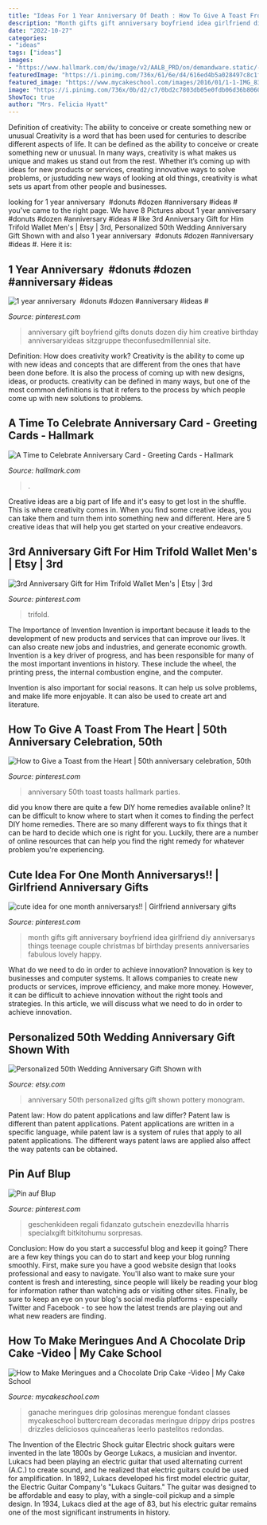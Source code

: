 ```yaml
---
title: "Ideas For 1 Year Anniversary Of Death : How To Give A Toast From The Heart"
description: "Month gifts gift anniversary boyfriend idea girlfriend diy anniversarys things teenage couple christmas bf birthday presents anniversaries fabulous lovely happy"
date: "2022-10-27"
categories:
- "ideas"
tags: ["ideas"]
images:
- "https://www.hallmark.com/dw/image/v2/AALB_PRD/on/demandware.static/-/Sites-hallmark-master/default/dw7da5f0c9/images/finished-goods/Floral-Anniversary-Card-With-Ribbon-and-Seal_859AVY2306_02.jpg?sw=1920"
featuredImage: "https://i.pinimg.com/736x/61/6e/d4/616ed4b5a028497c8c1f0c17a89d0142--th-anniversary-parties-anniversary-ideas.jpg"
featured_image: "https://www.mycakeschool.com/images/2016/01/1-1-IMG_83371-780x1096.jpg"
image: "https://i.pinimg.com/736x/0b/d2/c7/0bd2c7803db05e0fdb06d36b80605adb.jpg"
ShowToc: true
author: "Mrs. Felicia Hyatt"
---
```



Definition of creativity: The ability to conceive or create something new or unusual
Creativity is a word that has been used for centuries to describe different aspects of life. It can be defined as the ability to conceive or create something new or unusual. In many ways, creativity is what makes us unique and makes us stand out from the rest. Whether it’s coming up with ideas for new products or services, creating innovative ways to solve problems, or justudding new ways of looking at old things, creativity is what sets us apart from other people and businesses.

	

		
looking for 1 year anniversary ️ #donuts #dozen #anniversary #ideas # you've came to the right page. We have 8 Pictures about 1 year anniversary ️ #donuts #dozen #anniversary #ideas # like 3rd Anniversary Gift for Him Trifold Wallet Men&#039;s | Etsy | 3rd, Personalized 50th Wedding Anniversary Gift Shown with and also 1 year anniversary ️ #donuts #dozen #anniversary #ideas #. Here it is:
		
    
## 1 Year Anniversary ️ #donuts #dozen #anniversary #ideas #

<img loading=lazy src="https://i.pinimg.com/736x/60/e0/2f/60e02fc4ab5ba85cbe0b6e16ccfefca4.jpg" onerror="this.onerror=null;this.src='https://tse4.mm.bing.net/th?id=OIP.HfTVr0hMZgzV-7LajoTpZQHaNJ&amp;pid=15.1';" alt="1 year anniversary ️ #donuts #dozen #anniversary #ideas #">

_Source: pinterest.com_

>anniversary gift boyfriend gifts donuts dozen diy him creative birthday anniversaryideas sitzgruppe theconfusedmillennial site. 

	

Definition: How does creativity work?
Creativity is the ability to come up with new ideas and concepts that are different from the ones that have been done before. It is also the process of coming up with new designs, ideas, or products. creativity can be defined in many ways, but one of the most common definitions is that it refers to the process by which people come up with new solutions to problems.

    
## A Time To Celebrate Anniversary Card - Greeting Cards - Hallmark

<img loading=lazy src="https://www.hallmark.com/dw/image/v2/AALB_PRD/on/demandware.static/-/Sites-hallmark-master/default/dw7da5f0c9/images/finished-goods/Floral-Anniversary-Card-With-Ribbon-and-Seal_859AVY2306_02.jpg?sw=1920" onerror="this.onerror=null;this.src='https://tse1.mm.bing.net/th?id=OIP.1HrKBCvwjSpZ4Z2zUiiUsQHaHa&amp;pid=15.1';" alt="A Time to Celebrate Anniversary Card - Greeting Cards - Hallmark">

_Source: hallmark.com_

>. 

	

Creative ideas are a big part of life and it's easy to get lost in the shuffle. This is where creativity comes in. When you find some creative ideas, you can take them and turn them into something new and different. Here are 5 creative ideas that will help you get started on your creative endeavors.

    
## 3rd Anniversary Gift For Him Trifold Wallet Men&#039;s | Etsy | 3rd

<img loading=lazy src="https://i.pinimg.com/736x/30/1e/65/301e6516d6124baf1dcd4a81e2d8f155.jpg" onerror="this.onerror=null;this.src='https://tse2.mm.bing.net/th?id=OIP.LVF_sqy8E9Uqlnt9-LADUgHaHa&amp;pid=15.1';" alt="3rd Anniversary Gift for Him Trifold Wallet Men&#039;s | Etsy | 3rd">

_Source: pinterest.com_

>trifold. 

	

The Importance of Invention
Invention is important because it leads to the development of new products and services that can improve our lives. It can also create new jobs and industries, and generate economic growth.
Invention is a key driver of progress, and has been responsible for many of the most important inventions in history. These include the wheel, the printing press, the internal combustion engine, and the computer.

Invention is also important for social reasons. It can help us solve problems, and make life more enjoyable. It can also be used to create art and literature.

    
## How To Give A Toast From The Heart | 50th Anniversary Celebration, 50th

<img loading=lazy src="https://i.pinimg.com/736x/61/6e/d4/616ed4b5a028497c8c1f0c17a89d0142--th-anniversary-parties-anniversary-ideas.jpg" onerror="this.onerror=null;this.src='https://tse4.mm.bing.net/th?id=OIP.Rmd9J88EpHuSkaF7UCZAyACwFh&amp;pid=15.1';" alt="How to Give a Toast from the Heart | 50th anniversary celebration, 50th">

_Source: pinterest.com_

>anniversary 50th toast toasts hallmark parties. 

	

did you know there are quite a few DIY home remedies available online?
It can be difficult to know where to start when it comes to finding the perfect DIY home remedies. There are so many different ways to fix things that it can be hard to decide which one is right for you. Luckily, there are a number of online resources that can help you find the right remedy for whatever problem you're experiencing.

    
## Cute Idea For One Month Anniversarys!! | Girlfriend Anniversary Gifts

<img loading=lazy src="https://i.pinimg.com/736x/f0/ff/14/f0ff1439908c7e411d86cfd2c0e350fa--apology-gifts-anniversary-ideas.jpg" onerror="this.onerror=null;this.src='https://tse3.mm.bing.net/th?id=OIP.PiLgUt_KdWeNwbs2v5Q37AHaNL&amp;pid=15.1';" alt="cute idea for one month anniversarys!! | Girlfriend anniversary gifts">

_Source: pinterest.com_

>month gifts gift anniversary boyfriend idea girlfriend diy anniversarys things teenage couple christmas bf birthday presents anniversaries fabulous lovely happy. 

	

What do we need to do in order to achieve innovation?
Innovation is key to businesses and computer systems. It allows companies to create new products or services, improve efficiency, and make more money. However, it can be difficult to achieve innovation without the right tools and strategies. In this article, we will discuss what we need to do in order to achieve innovation.

    
## Personalized 50th Wedding Anniversary Gift Shown With

<img loading=lazy src="https://img1.etsystatic.com/052/1/6095187/il_570xN.730545615_4jec.jpg" onerror="this.onerror=null;this.src='https://tse2.mm.bing.net/th?id=OIP.8nYlFeRJeCZxJ87Bddvk5AHaIp&amp;pid=15.1';" alt="Personalized 50th Wedding Anniversary Gift Shown with">

_Source: etsy.com_

>anniversary 50th personalized gifts gift shown pottery monogram. 

	

Patent law: How do patent applications and law differ?
Patent law is different than patent applications. Patent applications are written in a specific language, while patent law is a system of rules that apply to all patent applications. The different ways patent laws are applied also affect the way patents can be obtained.

    
## Pin Auf Blup

<img loading=lazy src="https://i.pinimg.com/736x/0b/d2/c7/0bd2c7803db05e0fdb06d36b80605adb.jpg" onerror="this.onerror=null;this.src='https://tse1.mm.bing.net/th?id=OIP.V3cWase1J6iGpr2jQFcsegHaJ3&amp;pid=15.1';" alt="Pin auf Blup">

_Source: pinterest.com_

>geschenkideen regali fidanzato gutschein enezdevilla hharris specialxgift bitkitohumu sorpresas. 

	

Conclusion: How do you start a successful blog and keep it going?
There are a few key things you can do to start and keep your blog running smoothly. First, make sure you have a good website design that looks professional and easy to navigate. You'll also want to make sure your content is fresh and interesting, since people will likely be reading your blog for information rather than watching ads or visiting other sites. Finally, be sure to keep an eye on your blog's social media platforms - especially Twitter and Facebook - to see how the latest trends are playing out and what new readers are finding.

    
## How To Make Meringues And A Chocolate Drip Cake -Video | My Cake School

<img loading=lazy src="https://www.mycakeschool.com/images/2016/01/1-1-IMG_83371-780x1096.jpg" onerror="this.onerror=null;this.src='https://tse2.mm.bing.net/th?id=OIP.6IFZ5YiqwCs3pJ7OV7hRqQHaKa&amp;pid=15.1';" alt="How to Make Meringues and a Chocolate Drip Cake -Video | My Cake School">

_Source: mycakeschool.com_

>ganache meringues drip golosinas merengue fondant classes mycakeschool buttercream decoradas meringue drippy drips postres drizzles deliciosos quinceañeras leerlo pastelitos redondas. 

	

The Invention of the Electric Shock guitar
Electric shock guitars were invented in the late 1800s by George Lukacs, a musician and inventor. Lukacs had been playing an electric guitar that used alternating current (A.C.) to create sound, and he realized that electric guitars could be used for amplification. In 1892, Lukacs developed his first model electric guitar, the Electric Guitar Company's "Lukacs Guitars." The guitar was designed to be affordable and easy to play, with a single-coil pickup and a simple design. In 1934, Lukacs died at the age of 83, but his electric guitar remains one of the most significant instruments in history.

